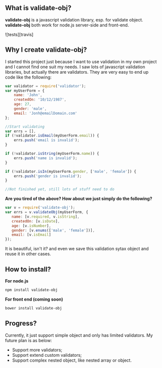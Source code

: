 ## What is validate-obj? ##
**validate-obj** is a javascript validation library, esp. for validate object.
**validate-obj** both work for node.js server-side and front-end.

![tests][travis]

## Why I create validate-obj? ##
I started this project just because I want to use validation in my own project and I cannot find one suit my needs. I saw lots of javascript validation libraries, but actually there are validators. They are very easy to end up code like the following:
```javascript
var validator = require('validator');
var myUserForm = {
	name: 'John',
	createdOn: '10/12/1987',
	age: 27,
	gender: 'male',
	email: 'Jonh@emailDomain.com'
};

//Start validating
var errs = [],
if (!validator.isEmail(myUserForm.email)) {
	errs.push('email is invalid');
}

if (!validator.isString(myUserForm.name)) {
	errs.push('name is invalid');
}

if (!validator.isIn(myUserForm.gender, ['male', 'female']) {
	errs.push('gender is invalid');
}

//Not finished yet, still lots of stuff need to do
```

**Are you tired of the above? How about we just simply do the following?**
```javascript
var v = require('validate-obj');
var errs = v.validateObj(myUserForm, {
   name: [v.required, v.isString],
   createdOn: [v.isDate],
   age: [v.isNumber],
   gender: [v.enums(['male', 'female'])],
   email: [v.isEmail]
});
```
It is beautiful, isn't it? and even we save this validation sytax object and reuse it in other cases.

## How to install? ##
 **For node.js**
 ```bash
 npm install validate-obj
 ```

 **For front end (coming soon)**
 ```bash
 bower install validate-obj
 ```

## Progress? ##
 Currently, it just support simple object and only has limited validators. My future plan is as below:
 * Support more validators;
 * Support extend custom validators;
 * Support complex nested object, like nested array or object.
